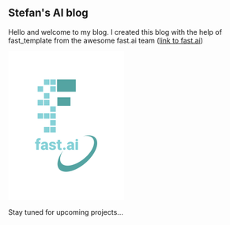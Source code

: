 ## Stefan's AI blog

Hello and welcome to my blog. I created this blog with the help of fast_template from the awesome fast.ai team ([link to fast.ai](https://www.fast.ai))

![Image of fast.ai logo](images/logo.png)

Stay tuned for upcoming projects...
